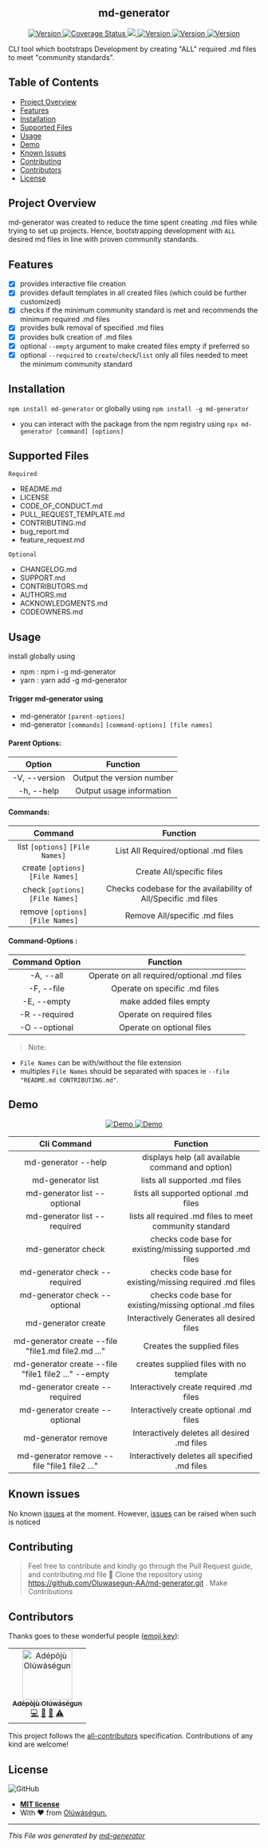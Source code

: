<h2 align="center">md-generator</h2>
<p align="center">
<a href="https://travis-ci.org/Oluwasegun-AA/md-generator" target="_blank">
    <img alt="Version" src="https://travis-ci.org/Oluwasegun-AA/md-generator.svg?branch=develop">
</a>
<a href='https://coveralls.io/github/Oluwasegun-AA/md-generator?branch=develop'>
<img src='https://coveralls.io/repos/github/Oluwasegun-AA/md-generator/badge.svg?branch=develop' alt='Coverage Status' />
</a>

<a href="https://codeclimate.com/github/Oluwasegun-AA/md-generator/maintainability">
    <img src="https://api.codeclimate.com/v1/badges/2b739eec6ec45004c4cd/maintainability" />
</a>

<a href="https://www.npmjs.com/package/md-generator" target="_blank">
    <img alt="Version" src="https://img.shields.io/npm/v/md-generator.svg">
</a>

<a href="https://npmjs.org/package/md-generator">
    <img src="https://img.shields.io/npm/dt/md-generator.svg?style=flat" alt="Version">
</a>

<a href="#contributors">
    <img src="https://img.shields.io/badge/all_contributors-1-orange.svg?style=flat-square" alt="Version">
</a>
</p>

CLI tool which bootstraps Development by creating "ALL" required .md files to meet "community standards".

## Table of Contents

- [Project Overview](#Project-Overview)
- [Features](#Features)
- [Installation](#Installation)
- [Supported Files](#Supported-Files)
- [Usage](#Usage)
- [Demo](#Demo)
- [Known Issues](#Known-Issues)
- [Contributing](#contributing)
- [Contributors](#Contributors)
- [License](#License)

## Project Overview

md-generator was created to reduce the time spent creating .md files while trying to set up projects. Hence, bootstrapping development with `ALL` desired md files in line with proven community standards.

## Features

- [x] provides interactive file creation
- [x] provides default templates in all created files (which could be further customized)
- [x] checks if the minimum community standard is met and recommends the minimum required .md files
- [x] provides bulk removal of specified .md files
- [x] provides bulk creation of .md files
- [x] optional `--empty` argument to make created files empty if preferred so
- [x] optional `--required` to `create`/`check`/`list` only all files needed to meet the minimum community standard

## Installation

`npm install md-generator` or globally using `npm install -g md-generator`

- you can interact with the package from the npm registry
  using `npx md-generator [command] [options]`

## Supported Files
`Required`
- README.md
- LICENSE
- CODE_OF_CONDUCT.md
- PULL_REQUEST_TEMPLATE.md
- CONTRIBUTING.md
- bug_report.md
- feature_request.md

`Optional`
- CHANGELOG.md
- SUPPORT.md
- CONTRIBUTORS.md
- AUTHORS.md
- ACKNOWLEDGMENTS.md
- CODEOWNERS.md

## Usage

install globally using

- npm : npm i -g md-generator
- yarn : yarn add -g md-generator

#### Trigger md-generator using

- md-generator `[parent-options]`
- md-generator `[commands]` `[command-options] [file names]`

#### Parent Options:

|    Option     |         Function          |
| :-----------: | :-----------------------: |
| -V, --version | Output the version number |
|  -h, --help   | Output usage information  |

#### Commands:

|              Command              |                            Function                            |
| :-------------------------------: | :------------------------------------------------------------: |
|  list `[options]` `[File Names]`  |              List All Required/optional .md files              |
| create `[options]` `[File Names]` |                   Create All/specific files                    |
| check `[options]` `[File Names]`  | Checks codebase for the availability of All/Specific .md files |
| remove `[options]` `[File Names]` |                 Remove All/specific .md files                  |

#### Command-Options :

| Command Option |                  Function                  |
| :------------: | :----------------------------------------: |
|   -A, --all    | Operate on all required/optional .md files |
|   -F, --file   |       Operate on specific .md files        |
|  -E, --empty   |           make added files empty           |
| -R --required  |         Operate on required files          |
| -O --optional  |         Operate on optional files          |

> Note:

- `File Names` can be with/without the file extension
- multiples `File Names` should be separated with spaces ie `--file "README.md CONTRIBUTING.md"`.

## Demo

<p align="center">
  <a href="" target="">
    <img src="https://user-images.githubusercontent.com/25525765/66755090-9643aa00-ee97-11e9-99b0-adfe6ff287aa.gif" alt="Demo">
  </a>
  <a href="" target="">
    <img src="https://user-images.githubusercontent.com/25525765/66753341-db65dd00-ee93-11e9-80ed-3d279f6444c3.gif" alt="Demo">
  </a>
</p>

|                     Cli Command                      |                         Function                          |
| :--------------------------------------------------: | :-------------------------------------------------------: |
|                 md-generator --help                  |     displays help (all available command and option)      |
|                  md-generator list                   |               lists all supported .md files               |
|             md-generator list --optional             |          lists all supported optional .md files           |
|             md-generator list --required             |  lists all required .md files to meet community standard  |
|                  md-generator check                  | checks code base for existing/missing supported .md files |
|            md-generator check --required             | checks code base for existing/missing required .md files  |
|            md-generator check --optional             | checks code base for existing/missing optional .md files  |
|                 md-generator create                  |         Interactively Generates all desired files         |
|  md-generator create --file "file1.md file2.md ..."  |                Creates the supplied files                 |
| md-generator create --file "file1 file2 ..." --empty |          creates supplied files with no template          |
|            md-generator create --required            |          Interactively create required .md files          |
|            md-generator create --optional            |          Interactively create optional .md files          |
|                 md-generator remove                  |        Interactively deletes all desired .md files        |
|     md-generator remove --file "file1 file2 ..."     |       Interactively deletes all specified .md files       |

## Known issues

No known [issues](https://github.com/Oluwasegun-AA/md-generator/issues) at the moment. However, [issues](https://github.com/Oluwasegun-AA/md-generator/issues) can be raised when such is noticed

## Contributing

> Feel free to contribute and kindly go through the Pull Request guide, and contributing.md file
> 👯 Clone the repository using https://github.com/Oluwasegun-AA/md-generator.git .
> Make Contributions

## Contributors

Thanks goes to these wonderful people ([emoji key](https://allcontributors.org/docs/en/emoji-key)):

<!-- ALL-CONTRIBUTORS-LIST:START - Do not remove or modify this section -->
<!-- prettier-ignore -->
<table><tr><td align="center"><a href="https://github.com/Oluwasegun-AA"><img src="https://avatars0.githubusercontent.com/u/25525765?v=4" width="100px;" alt="Adépòjù Olúwáségun"/><br /><sub><b>Adépòjù Olúwáségun</b></sub></a><br /><a href="https://github.com/Adépòjù Olúwáségun/md-generator/commits?author=Oluwasegun-AA" title="Code">💻</a> <a href="https://github.com/Adépòjù Olúwáségun/md-generator/commits?author=Oluwasegun-AA" title="Documentation">📖</a> <a href="#maintenance-Oluwasegun-AA" title="Maintenance">🚧</a> <a href="https://github.com/Adépòjù Olúwáségun/md-generator/commits?author=Oluwasegun-AA" title="Tests">⚠️</a></td></tr></table>

<!-- ALL-CONTRIBUTORS-LIST:END -->

This project follows the [all-contributors](https://github.com/all-contributors/all-contributors) specification. Contributions of any kind are welcome!

## License

![GitHub](https://img.shields.io/github/license/mashape/apistatus.svg)

- **[MIT license]()**
- With ❤️ from <a href="https://twitter.com/Oluwasegun_AA" target="_blank">Olúwáségun.</a>

---

_This File was generated by [md-generator](https://github.com/oluwasegun-AA/md-generator)_
